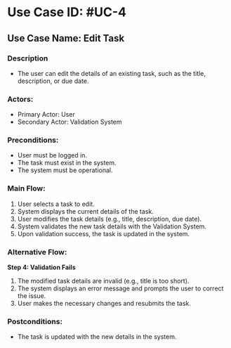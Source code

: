 # Use Case ID: #UC-4

## Use Case Name: Edit Task

### Description
- The user can edit the details of an existing task, such as the title, description, or due date.

### Actors:
- Primary Actor: User
- Secondary Actor: Validation System

### Preconditions:
- User must be logged in.
- The task must exist in the system.
- The system must be operational.

### Main Flow:
1. User selects a task to edit.
2. System displays the current details of the task.
3. User modifies the task details (e.g., title, description, due date).
4. System validates the new task details with the Validation System.
5. Upon validation success, the task is updated in the system.

### Alternative Flow:
**Step 4: Validation Fails**
1. The modified task details are invalid (e.g., title is too short).
2. The system displays an error message and prompts the user to correct the issue.
3. User makes the necessary changes and resubmits the task.

### Postconditions:
- The task is updated with the new details in the system.
